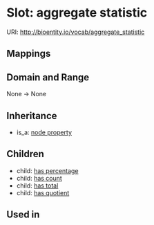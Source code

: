 # Slot: aggregate statistic




URI: http://bioentity.io/vocab/aggregate_statistic
## Mappings

## Domain and Range

None -> None
## Inheritance

 *  is_a: [node property](node_property.md)
## Children

 *  child: [has percentage](has_percentage.md)
 *  child: [has count](has_count.md)
 *  child: [has total](has_total.md)
 *  child: [has quotient](has_quotient.md)
## Used in

